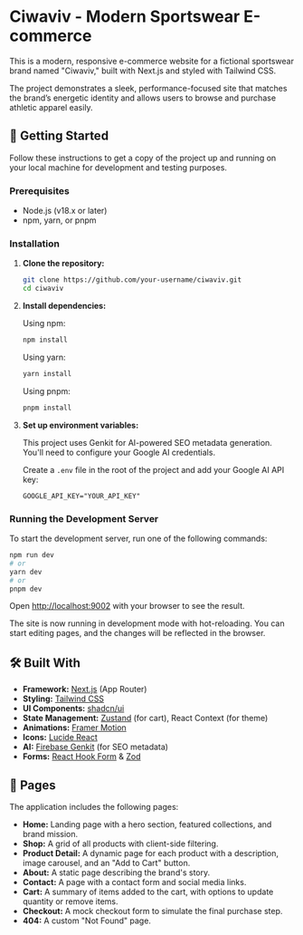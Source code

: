 # Ciwaviv - Modern Sportswear E-commerce

This is a modern, responsive e-commerce website for a fictional sportswear brand named "Ciwaviv," built with Next.js and styled with Tailwind CSS.

The project demonstrates a sleek, performance-focused site that matches the brand’s energetic identity and allows users to browse and purchase athletic apparel easily.

## 🚀 Getting Started

Follow these instructions to get a copy of the project up and running on your local machine for development and testing purposes.

### Prerequisites

- Node.js (v18.x or later)
- npm, yarn, or pnpm

### Installation

1.  **Clone the repository:**

    ```bash
    git clone https://github.com/your-username/ciwaviv.git
    cd ciwaviv
    ```

2.  **Install dependencies:**

    Using npm:
    ```bash
    npm install
    ```

    Using yarn:
    ```bash
    yarn install
    ```

    Using pnpm:
    ```bash
    pnpm install
    ```

3.  **Set up environment variables:**

    This project uses Genkit for AI-powered SEO metadata generation. You'll need to configure your Google AI credentials.

    Create a `.env` file in the root of the project and add your Google AI API key:

    ```env
    GOOGLE_API_KEY="YOUR_API_KEY"
    ```

### Running the Development Server

To start the development server, run one of the following commands:

```bash
npm run dev
# or
yarn dev
# or
pnpm dev
```

Open [http://localhost:9002](http://localhost:9002) with your browser to see the result.

The site is now running in development mode with hot-reloading. You can start editing pages, and the changes will be reflected in the browser.

## 🛠️ Built With

*   **Framework:** [Next.js](https://nextjs.org/) (App Router)
*   **Styling:** [Tailwind CSS](https://tailwindcss.com/)
*   **UI Components:** [shadcn/ui](https://ui.shadcn.com/)
*   **State Management:** [Zustand](https://github.com/pmndrs/zustand) (for cart), React Context (for theme)
*   **Animations:** [Framer Motion](https://www.framer.com/motion/)
*   **Icons:** [Lucide React](https://lucide.dev/)
*   **AI:** [Firebase Genkit](https://firebase.google.com/docs/genkit) (for SEO metadata)
*   **Forms:** [React Hook Form](https://react-hook-form.com/) & [Zod](https://zod.dev/)

## 📄 Pages

The application includes the following pages:

-   **Home:** Landing page with a hero section, featured collections, and brand mission.
-   **Shop:** A grid of all products with client-side filtering.
-   **Product Detail:** A dynamic page for each product with a description, image carousel, and an "Add to Cart" button.
-   **About:** A static page describing the brand's story.
-   **Contact:** A page with a contact form and social media links.
-   **Cart:** A summary of items added to the cart, with options to update quantity or remove items.
-   **Checkout:** A mock checkout form to simulate the final purchase step.
-   **404:** A custom "Not Found" page.

